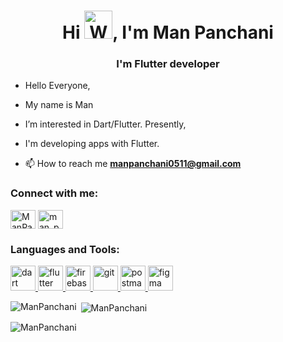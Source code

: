 <h1 align="center">Hi <img src="https://raw.githubusercontent.com/nixin72/nixin72/master/wave.gif" alt="Waving hand animated gif" height="45" style="max-width: 100%; display: inline-block;" data-target="animated-image.originalImage">, I'm Man Panchani</h1>
<h3 align="center">I'm Flutter developer</h3>

- Hello Everyone,
-  My name is Man
-  I’m interested in Dart/Flutter. Presently,
-  I'm developing apps with Flutter.

- 📫 How to reach me **manpanchani0511@gmail.com**

<h3 align="left">Connect with me:</h3>
<p align="left">
<a href="https://linkedin.com/in/ManPanchani" target="blank"><img align="center" src="https://raw.githubusercontent.com/rahuldkjain/github-profile-readme-generator/master/src/images/icons/Social/linked-in-alt.svg" alt="ManPanchani" height="30" width="40" /></a>
<a href="https://instagram.com/man_panchani" target="blank"><img align="center" src="https://raw.githubusercontent.com/rahuldkjain/github-profile-readme-generator/master/src/images/icons/Social/instagram.svg" alt="man_panchani" height="30" width="40" /></a>
</p>

<h3 align="left">Languages and Tools:</h3>
<p align="left"> <a href="https://dart.dev" target="_blank" rel="noreferrer"> <img src="https://www.vectorlogo.zone/logos/dartlang/dartlang-icon.svg" alt="dart" width="40" height="40"/> </a> <a href="https://flutter.dev" target="_blank" rel="noreferrer"> <img src="https://www.vectorlogo.zone/logos/flutterio/flutterio-icon.svg" alt="flutter" width="40" height="40"/><a href="https://firebase.google.com/" target="_blank" rel="noreferrer"> <img src="https://www.vectorlogo.zone/logos/firebase/firebase-icon.svg" alt="firebase" width="40" height="40"/><a href="https://git-scm.com/" target="_blank" rel="noreferrer"> <img src="https://www.vectorlogo.zone/logos/git-scm/git-scm-icon.svg" alt="git" width="40" height="40"/> </a>  <a href="https://postman.com" target="_blank" rel="noreferrer"> <img src="https://www.vectorlogo.zone/logos/getpostman/getpostman-icon.svg" alt="postman" width="40" height="40"/> </a> <a href="https://www.figma.com/" target="_blank" rel="noreferrer"> <img src="https://www.vectorlogo.zone/logos/figma/figma-icon.svg" alt="figma" width="40" height="40"/> </a></p>


<p><img align="left" src="https://github-readme-stats.vercel.app/api/top-langs?username=ManPanchani&show_icons=true&locale=en&layout=compact" alt="ManPanchani" /></p>

<p>&nbsp;<img align="center" src="https://github-readme-stats.vercel.app/api?username=ManPanchani&show_icons=true&locale=en" alt="ManPanchani" /></p>

<p><img align="center" src="https://github-readme-streak-stats.herokuapp.com/?user=ManPanchani&" alt="ManPanchani" /></p>

